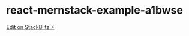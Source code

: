 # react-mernstack-example-a1bwse

[Edit on StackBlitz ⚡️](https://stackblitz.com/edit/react-mernstack-example-a1bwse)